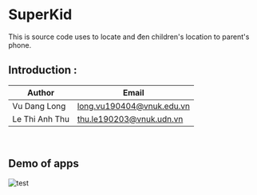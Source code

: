 # SuperKid


This is source code uses to locate and đen children's location to parent's phone. 
## Introduction :
Author       | Email
------------ | -------------
Vu Dang Long | long.vu190404@vnuk.edu.vn
Le Thi Anh Thu | thu.le190203@vnuk.udn.vn

<br />

## Demo of apps

![test](https://user-images.githubusercontent.com/74718176/145777188-295829aa-5538-491d-b553-d0d71d8bde98.jpg)


